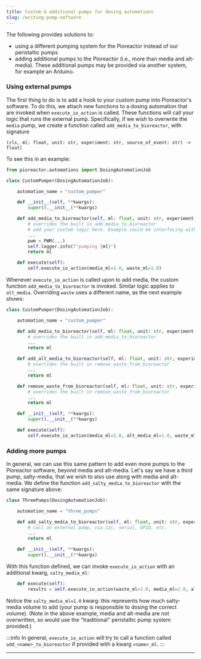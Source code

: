 ```yaml
---
title: Custom & additional pumps for dosing automations
slug: /writing-pump-software
---
```


The following provides solutions to:

- using a different pumping system for the Pioreactor instead of our peristaltic pumps
- adding additional pumps to the Pioreactor (i.e., more than media and alt-media). These additional pumps
may be provided via another system, for example an Arduino.

### Using external pumps

The first thing to do is to add a hook to your custom pump into Pioreactor's software. To do this, we attach new functions to a dosing automation that are invoked when `execute_io_action` is called. These functions will call your logic that runs the external pump. Specifically, if we wish to overwrite the `media` pump, we create a function called `add_media_to_bioreactor`, with signature

```
(cls, ml: float, unit: str, experiment: str, source_of_event: str) -> float)
```

To see this in an example:


```python {10-16}
from pioreactor.automations import DosingAutomationJob

class CustomPumper(DosingAutomationJob):

    automation_name = "custom_pumper"

    def __init__(self, **kwargs):
        super().__init__(**kwargs)

    def add_media_to_bioreactor(self, ml: float, unit: str, experiment: str, source_of_event: str) -> float:
        # overrides the built in add_media_to_bioreactor
        # add your custom logic here. Example could be interfacing with i2c, serial, PWM, etc.
        ...
        pwm = PWM(...)
        self.logger.info(f"pumping {ml}")
        return ml

    def execute(self):
        self.execute_io_action(media_ml=1.0, waste_ml=1.0)
```

Whenever `execute_io_action` is called upon to add media, the custom function `add_media_to_bioreactor` is invoked. Similar logic applies to `alt_media`. Overriding `waste` uses a different name, as the next example shows:

```python {15-18}
class CustomPumper(DosingAutomationJob):

    automation_name = "custom_pumper"

    def add_media_to_bioreactor(self, ml: float, unit: str, experiment: str, source_of_event: str) -> float:
        # overrides the built in add_media_to_bioreactor
        ...
        return ml

    def add_alt_media_to_bioreactor(self, ml: float, unit: str, experiment: str, source_of_event: str) -> float:
        # overrides the built in remove_waste_from_bioreactor
        ...
        return ml

    def remove_waste_from_bioreactor(self, ml: float, unit: str, experiment: str, source_of_event: str) -> float:
        # overrides the built in remove_waste_from_bioreactor
        ...
        return ml

    def __init__(self, **kwargs):
        super().__init__(**kwargs)

    def execute(self):
        self.execute_io_action(media_ml=1.0, alt_media_ml=1.0, waste_ml=2.0)

```

### Adding more pumps


In general, we can use this same pattern to add even more pumps to the Pioreactor software, beyond media and alt-media. Let's say we have a third pump, salty-media, that we wish to also use along with media and alt-media. We define the function `add_salty_media_to_bioreactor` with the same signature above:

```python {5-8}
class ThreePumps(DosingAutomationJob):

    automation_name = "three_pumps"

    def add_salty_media_to_bioreactor(self, ml: float, unit: str, experiment: str, source_of_event: str) -> float:
        # call an external pump, via i2c, serial, GPIO, etc.
        ...
        return ml

    def __init__(self, **kwargs):
        super().__init__(**kwargs)
```

With this function defined, we can invoke `execute_io_action` with an additional kwarg, `salty_media_ml`:

```python
    def execute(self):
        results = self.execute_io_action(waste_ml=3.0, media_ml=1.0, alt_media_ml=1.0, salty_media_ml=1.0)
```

Notice the `salty_media_ml=1.0` kwarg: this represents how much salty-media volume to add (your pump is responsible to dosing the correct volume). (Note in the above example, media and alt-media are not overwritten, so would use the "traditional" peristaltic pump system provided.)

:::info
In general, `execute_io_action` will try to call a function called `add_<name>_to_bioreactor` if provided with a kwarg `<name>_ml`.
:::

----
